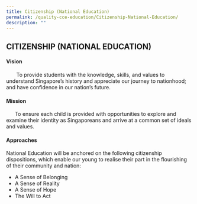 ```yaml
---
title: Citizenship (National Education)
permalink: /quality-cce-education/Citizenship-National-Education/
description: ""
---
```

## CITIZENSHIP (NATIONAL EDUCATION)

#### Vision


       To provide students with the knowledge, skills, and values to understand Singapore’s history and appreciate our journey to nationhood; and have confidence in our nation’s future.  

#### Mission


      To ensure each child is provided with opportunities to explore and examine their identity as Singaporeans and arrive at a common set of ideals and values.  

  

#### Approaches


National Education will be anchored on the following citizenship dispositions, which enable our young to realise their part in the flourishing of their community and nation:

  

*   A Sense of Belonging
*   A Sense of Reality
*   A Sense of Hope
*   The Will to Act


